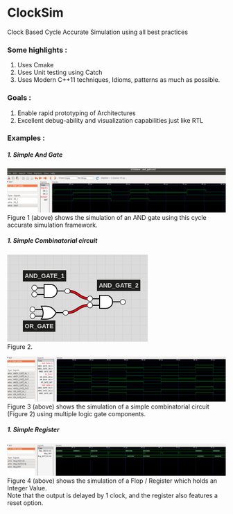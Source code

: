 # ClockSim

Clock Based Cycle Accurate Simulation using all best practices

### Some highlights : 
1. Uses Cmake
2. Uses Unit testing using Catch
3. Uses Modern C++11 techniques, Idioms, patterns as much as possible.

### Goals : 
1. Enable rapid prototyping of Architectures
2. Excellent debug-ability and visualization capabilities just like RTL

### Examples :  

##### 1. Simple And Gate  
![Sample VCD waveform](images/and_gate.png)  
Figure 1 (above) shows the simulation of an AND gate using this cycle accurate simulation framework.  

##### 1. Simple Combinatorial circuit  
![Simple Combo Ciruit](images/circuit.png)  
Figure 2.  

![Sample VCD waveform](images/combo_circuit.png)  
Figure 3 (above) shows the simulation of a simple combinatorial circuit (Figure 2) using multiple logic gate components.  

##### 1. Simple Register  
![Sample VCD waveform](images/Flop_Int.png)  
Figure 4 (above) shows the simulation of a Flop / Register which holds an Integer Value.  
Note that the output is delayed by 1 clock, and the register also features a reset option.  
